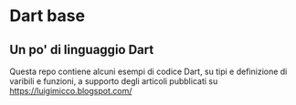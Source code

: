 # Dart base
## Un po' di linguaggio Dart

Questa repo contiene alcuni esempi di codice Dart, su tipi e definizione di varibili e funzioni, a supporto degli articoli pubblicati su https://luigimicco.blogspot.com/
